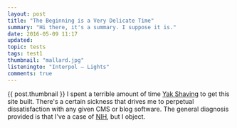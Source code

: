 ```yaml
---
layout: post
title: "The Beginning is a Very Delicate Time"
summary: "Hi there, it's a summary. I suppose it is."
date: 2016-05-09 11:17
updated:
topic: tests
tags: test1
thumbnail: "mallard.jpg"
listeningto: "Interpol – Lights"
comments: true
---
```

{{ post.thumbnail }}
I spent a terrible amount of time [Yak Shaving](http://projects.csail.mit.edu/gsb/old-archive/gsb-archive/gsb2000-02-11.html) to get this site built. There's a certain sickness that drives me to perpetual dissatisfaction with any given CMS or blog software. The general diagnosis provided is that I've a case of [NIH](https://en.m.wikipedia.org/wiki/Not_invented_here), but I object.
